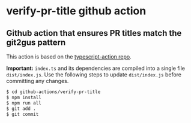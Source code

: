 # verify-pr-title github action

## Github action that ensures PR titles match the git2gus pattern

This action is based on the [typescript-action repo](https://github.com/actions/typescript-action).

**Important:** `index.ts` and its dependencies are compiled into a single file `dist/index.js`. Use the following steps to update `dist/index.js` before committing any changes.

```bash 
$ cd github-actions/verify-pr-title
$ npm install 
$ npm run all
$ git add .
$ git commit
```
